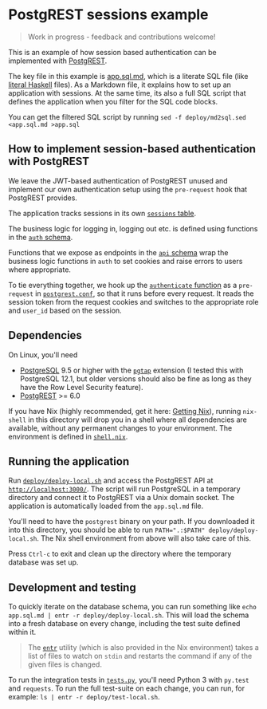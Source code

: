 
# PostgREST sessions example

> Work in progress - feedback and contributions welcome!

This is an example of how session based authentication can be implemented with
[PostgREST](https://postgrest.org/).

The key file in this example is [app.sql.md](app.sql.md), which is a literate
SQL file (like [literal Haskell](https://wiki.haskell.org/Literate_programming)
files). As a Markdown file, it explains how to set up an application with
sessions. At the same time, its also a full SQL script that defines the
application when you filter for the SQL code blocks.

You can get the filtered SQL script by running
`sed -f deploy/md2sql.sed <app.sql.md >app.sql`


## How to implement session-based authentication with PostgREST

We leave the JWT-based authentication of PostgREST unused and implement our own
authentication setup using the `pre-request` hook that PostgREST provides.

The application tracks sessions in its own [`sessions`
table](app.sql.md#sessions).

The business logic for logging in, logging out etc. is defined using functions
in the [`auth` schema](app.sql.md#login).

Functions that we expose as endpoints in the [`api`
schema](app.sql.md#login-api-endpoint) wrap the business logic functions in
`auth` to set cookies and raise errors to users where appropriate.

To tie everything together, we hook up the [`authenticate`
function](app.sql.md#authentication-hook) as a `pre-request` in
[`postgrest.conf`](postgrest.conf), so that it runs before every request. It
reads the session token from the request cookies and switches to the
appropriate role and `user_id` based on the session.


## Dependencies

On Linux, you'll need
* [PostgreSQL](https://www.postgresql.org/) 9.5 or higher with the
  [`pgtap`](https://pgtap.org/) extension (I tested this with PostgreSQL 12.1,
  but older versions should also be fine as long as they have the Row Level
  Security feature).
* [PostgREST](https://github.com/PostgREST/postgrest/releases) >= 6.0

If you have Nix (highly recommended, get it here: [Getting
Nix](https://nixos.org/nix/download.html)), running `nix-shell` in this
directory will drop you in a shell where all dependencies are available,
without any permanent changes to your environment. The environment is defined
in [`shell.nix`](shell.nix).


## Running the application

Run [`deploy/deploy-local.sh`](deploy/deploy-local.sh) and access the PostgREST
API at [`http://localhost:3000/`](http://localhost:3000/). The script will run
PostgreSQL in a temporary directory and connect it to PostgREST via a Unix
domain socket. The application is automatically loaded from the `app.sql.md`
file.

You'll need to have the `postgrest` binary on your path. If you downloaded it
into this directory, you should be able to run `PATH=".:$PATH"
deploy/deploy-local.sh`. The Nix shell environment from above will also take
care of this.

Press `Ctrl-c` to exit and clean up the directory where the temporary database
was set up.


## Development and testing

To quickly iterate on the database schema, you can run something like `echo
app.sql.md | entr -r deploy/deploy-local.sh`. This will load the schema
into a fresh database on every change, including the test suite defined
within it.

> The [`entr`](http://eradman.com/entrproject/) utility (which is also provided in
> the Nix environment) takes a list of files to watch on `stdin` and restarts
> the command if any of the given files is changed.

To run the integration tests in [`tests.py`](tests.py), you'll need
Python 3 with `py.test` and `requests`. To run the full test-suite on each
change, you can run, for example: `ls | entr -r deploy/test-local.sh`.
